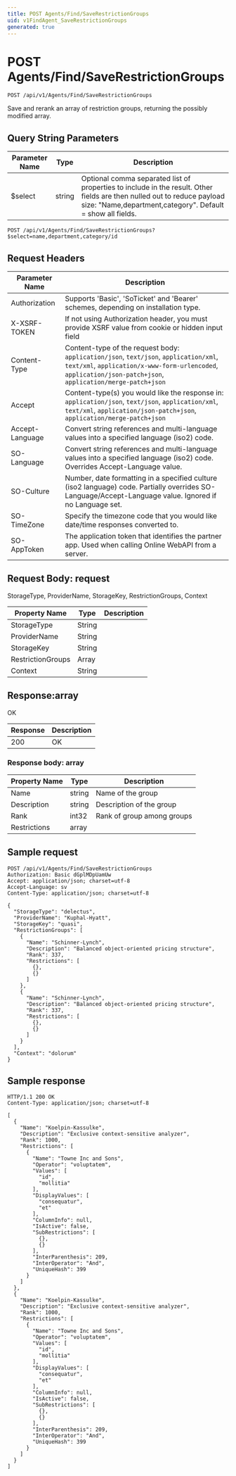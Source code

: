 ```yaml
---
title: POST Agents/Find/SaveRestrictionGroups
uid: v1FindAgent_SaveRestrictionGroups
generated: true
---
```


# POST Agents/Find/SaveRestrictionGroups

```http
POST /api/v1/Agents/Find/SaveRestrictionGroups
```

Save and rerank an array of restriction groups, returning the possibly modified array.







## Query String Parameters

| Parameter Name | Type |  Description |
|----------------|------|--------------|
| $select | string |  Optional comma separated list of properties to include in the result. Other fields are then nulled out to reduce payload size: "Name,department,category". Default = show all fields. |

```http
POST /api/v1/Agents/Find/SaveRestrictionGroups?$select=name,department,category/id
```


## Request Headers

| Parameter Name | Description |
|----------------|-------------|
| Authorization  | Supports 'Basic', 'SoTicket' and 'Bearer' schemes, depending on installation type. |
| X-XSRF-TOKEN   | If not using Authorization header, you must provide XSRF value from cookie or hidden input field |
| Content-Type | Content-type of the request body: `application/json`, `text/json`, `application/xml`, `text/xml`, `application/x-www-form-urlencoded`, `application/json-patch+json`, `application/merge-patch+json` |
| Accept         | Content-type(s) you would like the response in: `application/json`, `text/json`, `application/xml`, `text/xml`, `application/json-patch+json`, `application/merge-patch+json` |
| Accept-Language | Convert string references and multi-language values into a specified language (iso2) code. |
| SO-Language | Convert string references and multi-language values into a specified language (iso2) code. Overrides Accept-Language value. |
| SO-Culture | Number, date formatting in a specified culture (iso2 language) code. Partially overrides SO-Language/Accept-Language value. Ignored if no Language set. |
| SO-TimeZone | Specify the timezone code that you would like date/time responses converted to. |
| SO-AppToken | The application token that identifies the partner app. Used when calling Online WebAPI from a server. |

## Request Body: request 

StorageType, ProviderName, StorageKey, RestrictionGroups, Context 

| Property Name | Type |  Description |
|----------------|------|--------------|
| StorageType | String |  |
| ProviderName | String |  |
| StorageKey | String |  |
| RestrictionGroups | Array |  |
| Context | String |  |

## Response:array

OK

| Response | Description |
|----------------|-------------|
| 200 | OK |

### Response body: array

| Property Name | Type |  Description |
|----------------|------|--------------|
| Name | string | Name of the group |
| Description | string | Description of the group |
| Rank | int32 | Rank of group among groups |
| Restrictions | array |  |

## Sample request

```http!
POST /api/v1/Agents/Find/SaveRestrictionGroups
Authorization: Basic dGplMDpUamUw
Accept: application/json; charset=utf-8
Accept-Language: sv
Content-Type: application/json; charset=utf-8

{
  "StorageType": "delectus",
  "ProviderName": "Kuphal-Hyatt",
  "StorageKey": "quasi",
  "RestrictionGroups": [
    {
      "Name": "Schinner-Lynch",
      "Description": "Balanced object-oriented pricing structure",
      "Rank": 337,
      "Restrictions": [
        {},
        {}
      ]
    },
    {
      "Name": "Schinner-Lynch",
      "Description": "Balanced object-oriented pricing structure",
      "Rank": 337,
      "Restrictions": [
        {},
        {}
      ]
    }
  ],
  "Context": "dolorum"
}
```

## Sample response

```http_
HTTP/1.1 200 OK
Content-Type: application/json; charset=utf-8

[
  {
    "Name": "Koelpin-Kassulke",
    "Description": "Exclusive context-sensitive analyzer",
    "Rank": 1000,
    "Restrictions": [
      {
        "Name": "Towne Inc and Sons",
        "Operator": "voluptatem",
        "Values": [
          "id",
          "mollitia"
        ],
        "DisplayValues": [
          "consequatur",
          "et"
        ],
        "ColumnInfo": null,
        "IsActive": false,
        "SubRestrictions": [
          {},
          {}
        ],
        "InterParenthesis": 209,
        "InterOperator": "And",
        "UniqueHash": 399
      }
    ]
  },
  {
    "Name": "Koelpin-Kassulke",
    "Description": "Exclusive context-sensitive analyzer",
    "Rank": 1000,
    "Restrictions": [
      {
        "Name": "Towne Inc and Sons",
        "Operator": "voluptatem",
        "Values": [
          "id",
          "mollitia"
        ],
        "DisplayValues": [
          "consequatur",
          "et"
        ],
        "ColumnInfo": null,
        "IsActive": false,
        "SubRestrictions": [
          {},
          {}
        ],
        "InterParenthesis": 209,
        "InterOperator": "And",
        "UniqueHash": 399
      }
    ]
  }
]
```